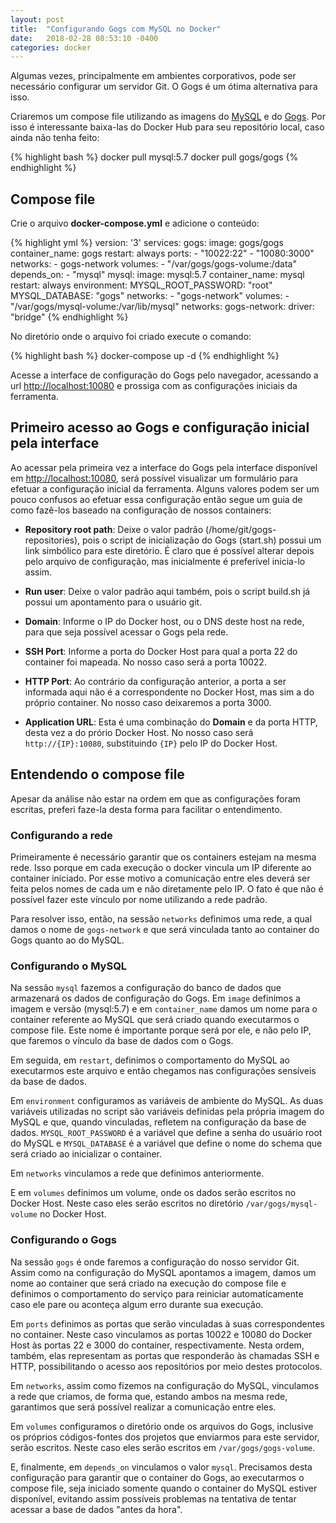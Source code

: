```yaml
---
layout: post
title:  "Configurando Gogs com MySQL no Docker"
date:   2018-02-28 08:53:10 -0400
categories: docker 
---
```


Algumas vezes, principalmente em ambientes corporativos, pode ser necessário configurar um servidor Git. O Gogs é um ótima alternativa para isso.

Criaremos um compose file utilizando as imagens do [MySQL](https://hub.docker.com/_/mysql/) e do [Gogs](https://hub.docker.com/r/gogs/gogs/). Por isso é interessante baixa-las do Docker Hub para seu repositório local, caso ainda não tenha feito:

{% highlight bash %}
  docker pull mysql:5.7
  docker pull gogs/gogs
{% endhighlight %}

## Compose file

Crie o arquivo **docker-compose.yml** e adicione o conteúdo:

{% highlight yml %}
  version: '3'
  services:
    gogs:
      image: gogs/gogs
      container_name: gogs
      restart: always
      ports:
        - "10022:22"
        - "10080:3000"
      networks:
        - gogs-network
      volumes:
        - "/var/gogs/gogs-volume:/data"
      depends_on:
        - "mysql"
    mysql:
      image: mysql:5.7
      container_name: mysql
      restart: always
      environment:
        MYSQL_ROOT_PASSWORD: "root"
        MYSQL_DATABASE: "gogs"
      networks: 
        - "gogs-network"
      volumes:
        - "/var/gogs/mysql-volume:/var/lib/mysql"
  networks:
    gogs-network:
      driver: "bridge"
{% endhighlight %}

No diretório onde o arquivo foi criado execute o comando:

{% highlight bash %}
  docker-compose up -d
{% endhighlight %}

Acesse a interface de configuração do Gogs pelo navegador, acessando a url [http://localhost:10080](http://localhost:10080) e prossiga com as configurações iniciais da ferramenta.

## Primeiro acesso ao Gogs e configuração inicial pela interface

Ao acessar pela primeira vez a interface do Gogs pela interface disponível em [http://localhost:10080](http://localhost:10080), será possível visualizar um formulário para efetuar a configuração inicial da ferramenta. Alguns valores podem ser um pouco confusos ao efetuar essa configuração então segue um guia de como fazê-los baseado na configuração de nossos containers:

- **Repository root path**: Deixe o valor padrão (/home/git/gogs-repositories), pois o script de inicialização do Gogs (start.sh) possui um link simbólico para este diretório. É claro que é possível alterar depois pelo arquivo de configuração, mas inicialmente é preferível inicia-lo assim.

- **Run user**: Deixe o valor padrão aqui também, pois o script build.sh já possui um apontamento para o usuário git.

- **Domain**: Informe o IP do Docker host, ou o DNS deste host na rede, para que seja possível acessar o Gogs pela rede.

- **SSH Port**: Informe a porta do Docker Host para qual a porta 22 do container foi mapeada. No nosso caso será a porta 10022.

- **HTTP Port**: Ao contrário da configuração anterior, a porta a ser informada aqui não é a correspondente no Docker Host, mas sim a do próprio container. No nosso caso deixaremos a porta 3000.

- **Application URL**: Esta é uma combinação do **Domain** e da porta HTTP, desta vez a do prório Docker Host. No nosso caso será `http://{IP}:10080`, substituindo `{IP}` pelo IP do Docker Host.

## Entendendo o compose file

Apesar da análise não estar na ordem em que as configurações foram escritas, preferi faze-la desta forma para facilitar o entendimento.

### Configurando a rede

Primeiramente é necessário garantir que os containers estejam na mesma rede. Isso porque em cada execução o docker vincula um IP diferente ao container iniciado. Por esse motivo a comunicação entre eles deverá ser feita pelos nomes de cada um e não diretamente pelo IP. O fato é que não é possível fazer este vínculo por nome utilizando a rede padrão. 

Para resolver isso, então, na sessão `networks` definimos uma rede, a qual damos o nome de `gogs-network` e que será vinculada tanto ao container do Gogs quanto ao do MySQL.

### Configurando o MySQL

Na sessão `mysql` fazemos a configuração do banco de dados que armazenará os dados de configuração do Gogs. Em `image` definimos a imagem e versão (mysql:5.7) e em `container_name` damos um nome para o container referente ao MySQL que será criado quando executarmos o compose file. Este nome é importante porque será por ele, e não pelo IP, que faremos o vínculo da base de dados com o Gogs. 

Em seguida, em `restart`, definimos o comportamento do MySQL ao executarmos este arquivo e então chegamos nas configurações sensíveis da base de dados.

Em `environment` configuramos as variáveis de ambiente do MySQL. As duas variáveis utilizadas no script são variáveis definidas pela própria imagem do MySQL e que, quando vinculadas, refletem na configuração da base de dados. `MYSQL_ROOT_PASSWORD` é a variável que define a senha do usuário root do MySQL e `MYSQL_DATABASE` é a variável que define o nome do schema que será criado ao inicializar o container.

Em `networks` vinculamos a rede que definimos anteriormente.

E em `volumes` definimos um volume, onde os dados serão escritos no Docker Host. Neste caso eles serão escritos no diretório `/var/gogs/mysql-volume` no Docker Host.

### Configurando o Gogs

Na sessão `gogs` é onde faremos a configuração do nosso servidor Git. Assim como na configuração do MySQL apontamos a imagem, damos um nome ao container que será criado na execução do compose file e definimos o comportamento do serviço para reiniciar automaticamente caso ele pare ou aconteça algum erro durante sua execução.

Em `ports` definimos as portas que serão vinculadas à suas correspondentes no container. Neste caso vinculamos as portas 10022 e 10080 do Docker Host às portas 22 e 3000 do container, respectivamente. Nesta ordem, também, elas representam as portas que responderão às chamadas SSH e HTTP, possibilitando o acesso aos repositórios por meio destes protocolos.

Em `networks`, assim como fizemos na configuração do MySQL, vinculamos a rede que criamos, de forma que, estando ambos na mesma rede, garantimos que será possível realizar a comunicação entre eles.

Em `volumes` configuramos o diretório onde os arquivos do Gogs, inclusive os próprios códigos-fontes dos projetos que enviarmos para este servidor, serão escritos. Neste caso eles serão escritos em `/var/gogs/gogs-volume`.

E, finalmente, em `depends_on` vinculamos o valor `mysql`. Precisamos desta configuração para garantir que o container do Gogs, ao executarmos o compose file, seja iniciado somente quando o container do MySQL estiver disponível, evitando assim possíveis problemas na tentativa de tentar acessar a base de dados "antes da hora".
